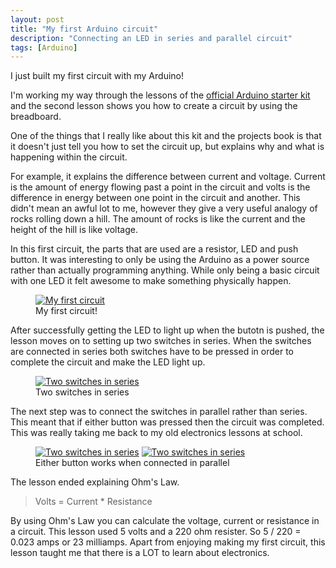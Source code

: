 ```yaml
---
layout: post
title: "My first Arduino circuit"
description: "Connecting an LED in series and parallel circuit"
tags: [Arduino]
---
```


I just built my first circuit with my Arduino!

I'm working my way through the lessons of the [official Arduino starter kit](http://www.amazon.co.uk/Arduino-Official-170-page-Projects-Electronics/dp/B00OEAUWYG/ref=sr_1_1?ie=UTF8&qid=1457390466&sr=8-1&keywords=official+arduino+starter+kit)
and the second lesson shows you how to create a circuit by using the breadboard.

One of the things that I really like about this kit and the projects book is that it doesn't
just tell you how to set the circuit up, but explains why and what is happening within the
circuit.

For example, it explains the difference between current and voltage. Current 
is the amount of energy flowing past a point in the circuit and volts is the difference in
energy between one point in the circuit and another. This didn't mean an awful lot to me,
however they give a very useful analogy of rocks rolling down a hill. The amount of rocks
is like the current and the height of the hill is like voltage.

In this first circuit, the parts that are used are a resistor, LED and push button.
It was interesting to only be using the Arduino as a power source rather than actually
programming anything. While only being a basic circuit with one LED it felt awesome to make 
something physically happen.

<figure>
	<a href="{{ site.url }}/images/firstcircuit/singleswitch.jpg"><img src="{{ site.url }}/images/firstcircuit/singleswitch.jpg" alt="My first circuit"></a>
	<figcaption>My first circuit!</figcaption>
</figure>

After successfully getting the LED to light up when the butotn is pushed, the lesson
moves on to setting up two switches in series. When the switches are connected in 
series both switches have to be pressed in order to complete the circuit and make the
LED light up.

<figure>
	<a href="{{ site.url }}/images/firstcircuit/series.jpg"><img src="{{ site.url }}/images/firstcircuit/series.jpg" alt="Two switches in series"></a>
	<figcaption>Two switches in series</figcaption>
</figure>

The next step was to connect the switches in parallel rather than series. This meant that
if either button was pressed then the circuit was completed. This was really taking me back to 
my old electronics lessons at school.

<figure class="half">
	<a href="{{ site.url }}/images/firstcircuit/parallel1.jpg"><img src="{{ site.url }}/images/firstcircuit/parallel1.jpg" alt="Two switches in series"></a>
	<a href="{{ site.url }}/images/firstcircuit/parallel2.jpg"><img src="{{ site.url }}/images/firstcircuit/parallel2.jpg" alt="Two switches in series"></a>    
	<figcaption>Either button works when connected in parallel</figcaption>
</figure>

The lesson ended explaining Ohm's Law. 

> Volts = Current * Resistance

By using Ohm's Law you can calculate the voltage, current or resistance in a circuit. 
This lesson used 5 volts and a 220 ohm resister. So 5 / 220 = 0.023 amps or 23 milliamps.
Apart from enjoying making my first circuit, this lesson taught me that there is a LOT
to learn about electronics.